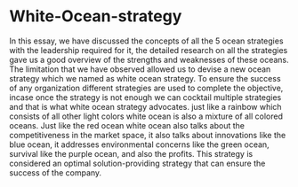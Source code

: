 # White-Ocean-strategy

In this essay, we have discussed the concepts of all the 5 ocean strategies with the leadership required for it, the detailed research on all the strategies gave us a good overview of the strengths and weaknesses of these oceans. The limitation that we have observed allowed us to devise a new ocean strategy which we named as white ocean strategy. To ensure the success of any organization different strategies are used to complete the objective, incase once the strategy is not enough we can cocktail multiple strategies and that is what white ocean strategy advocates. just like a rainbow which consists of all other light colors white ocean is also a mixture of all colored oceans. Just like the red ocean white ocean also talks about the competitiveness in the market space, it also talks about innovations like the blue ocean, it addresses environmental concerns like the green ocean, survival like the purple ocean, and also the profits. This strategy is considered an optimal solution-providing strategy that can ensure the success of the company. 
